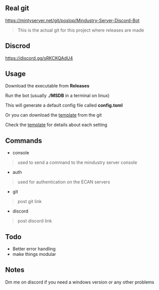 ## Real git

https://mintyserver.net/git/poslop/Mindustry-Server-Discord-Bot

> This is the actual git for this project where releases are made

## Discrod
https://discord.gg/sRKCKQAdU4

## Usage
Download the executable from **Releases**

Run the bot (usually **./MSDB** in a terminal on linux)

This will generate a default config file called **config.toml**  

Or you can download the [template](config.toml) from the git

Check the [template](config.toml) for details about each setting

## Commands

- console 
> used to send a command to the mindustry server console

- auth 
> used for authentication on the ECAN servers

- git 
> post git link

- discord 
> post discord link


## Todo
- Better error handling 
- make things modular

## Notes
 Dm me on discord if you need a windows version or any other problems
